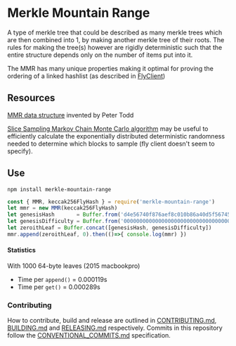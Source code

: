 # Merkle Mountain Range

A type of merkle tree that could be described as many merkle trees which are then combined into 1, by making another merkle tree of their roots. The rules for making the tree(s) however are rigidly deterministic such that the entire structure depends only on the number of items put into it.

The MMR has many unique properties making it optimal for proving the ordering of a linked hashlist (as described in [FlyClient](https://www.youtube.com/watch?v=BPNs9EVxWrA))

## Resources 

[MMR data structure](https://github.com/juinc/tilap/issues/244) invented by Peter Todd

[Slice Sampling Markov Chain Monte Carlo algorithm](https://en.wikipedia.org/wiki/Slice_sampling) may be useful to efficiently calculate the exponentially distributed deterministic randomness needed to determine which blocks to sample (fly client doesn't seem to specify).


## Use

```
npm install merkle-mountain-range
```

```javascript
const { MMR, keccak256FlyHash } = require('merkle-mountain-range')
let mmr = new MMR(keccak256FlyHash)
let genesisHash       = Buffer.from('d4e56740f876aef8c010b86a40d5f56745a118d0906a34e69aec8c0db1cb8fa3','hex')
let genesisDifficulty = Buffer.from('0000000000000000000000000000000000000000000000000000000400000000','hex')
let zeroithLeaf = Buffer.concat([genesisHash, genesisDifficulty])
mmr.append(zeroithLeaf, 0).then(()=>{ console.log(mmr) })
```

#### Statistics

With 1000 64-byte leaves (2015 macbookpro)
 - Time per `append()` =  0.000119s
 - Time per `get()` =  0.000289s


### Contributing

How to contribute, build and release are outlined in [CONTRIBUTING.md](CONTRIBUTING.md), [BUILDING.md](BUILDING.md) and [RELEASING.md](RELEASING.md) respectively. Commits in this repository follow the [CONVENTIONAL_COMMITS.md](CONVENTIONAL_COMMITS.md) specification.

